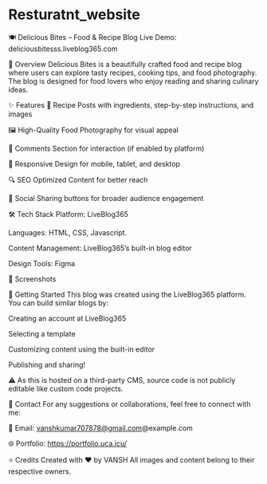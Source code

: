 # Resturatnt_website
🍽️ Delicious Bites – Food & Recipe Blog
Live Demo: deliciousbitesss.liveblog365.com

📌 Overview
Delicious Bites is a beautifully crafted food and recipe blog where users can explore tasty recipes, cooking tips, and food photography. The blog is designed for food lovers who enjoy reading and sharing culinary ideas.

✨ Features
🍲 Recipe Posts with ingredients, step-by-step instructions, and images

🖼️ High-Quality Food Photography for visual appeal

💬 Comments Section for interaction (if enabled by platform)

📱 Responsive Design for mobile, tablet, and desktop

🔍 SEO Optimized Content for better reach

🔗 Social Sharing buttons for broader audience engagement

🛠️ Tech Stack
Platform: LiveBlog365

Languages: HTML, CSS, Javascript.

Content Management: LiveBlog365’s built-in blog editor

Design Tools:  Figma 

📸 Screenshots

🚀 Getting Started
This blog was created using the LiveBlog365 platform. You can build similar blogs by:

Creating an account at LiveBlog365

Selecting a template

Customizing content using the built-in editor

Publishing and sharing!

⚠️ As this is hosted on a third-party CMS, source code is not publicly editable like custom code projects.

📩 Contact
For any suggestions or collaborations, feel free to connect with me:

📧 Email: vanshkumar707878@gmail.com@example.com

🌐 Portfolio: https://portfolio.uca.icu/

⭐ Credits
Created with ❤️ by VANSH
All images and content belong to their respective owners.
